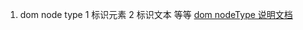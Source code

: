 <!--
 * @Author: chaochao
 * @Date: 2021-04-14 17:59:49
 * @LastEditTime: 2021-04-14 18:06:31
-->

1. dom node type 1 标识元素 2 标识文本 等等
[dom nodeType 说明文档](https://developer.mozilla.org/zh-CN/docs/Web/API/Node/nodeType)